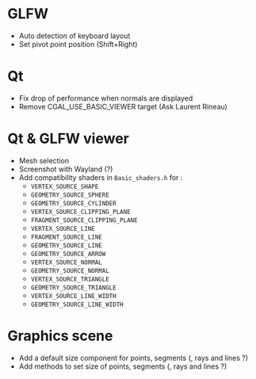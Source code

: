 # GLFW
- Auto detection of keyboard layout
- Set pivot point position (Shift+Right) 

# Qt 
- Fix drop of performance when normals are displayed
- Remove CGAL_USE_BASIC_VIEWER target (Ask Laurent Rineau)

# Qt & GLFW viewer 
- Mesh selection 
- Screenshot with Wayland (?) 
- Add compatibility shaders in `Basic_shaders.h` for : 
  - `VERTEX_SOURCE_SHAPE`   
  - `GEOMETRY_SOURCE_SPHERE`
  - `GEOMETRY_SOURCE_CYLINDER`
  - `VERTEX_SOURCE_CLIPPING_PLANE`
  - `FRAGMENT_SOURCE_CLIPPING_PLANE`
  - `VERTEX_SOURCE_LINE`
  - `FRAGMENT_SOURCE_LINE`
  - `GEOMETRY_SOURCE_LINE`
  - `GEOMETRY_SOURCE_ARROW`
  - `VERTEX_SOURCE_NORMAL`
  - `GEOMETRY_SOURCE_NORMAL`
  - `VERTEX_SOURCE_TRIANGLE`
  - `GEOMETRY_SOURCE_TRIANGLE`
  - `VERTEX_SOURCE_LINE_WIDTH`
  - `GEOMETRY_SOURCE_LINE_WIDTH`

# Graphics scene
- Add a default size component for points, segments (, rays and lines ?) 
- Add methods to set size of points, segments (, rays and lines ?) 
